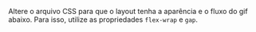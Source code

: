 Altere o arquivo CSS para que o layout tenha a aparência e o fluxo do gif abaixo. Para isso, utilize as propriedades `flex-wrap` e `gap`.

